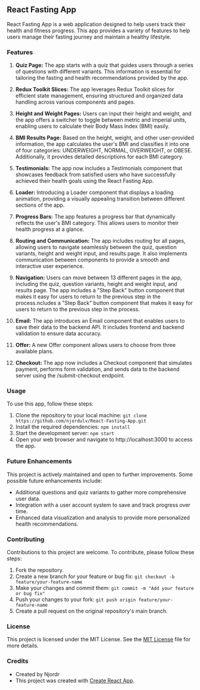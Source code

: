 ## React Fasting App

React Fasting App is a web application designed to help users track their health and fitness progress. This app provides a variety of features to help users manage their fasting journey and maintain a healthy lifestyle.

### Features

1. **Quiz Page:** The app starts with a quiz that guides users through a series of questions with different variants. This information is essential for tailoring the fasting and health recommendations provided by the app.

2. **Redux Toolkit Slices:** The app leverages Redux Toolkit slices for efficient state management, ensuring structured and organized data handling across various components and pages.

3. **Height and Weight Pages:** Users can input their height and weight, and the app offers a switcher to toggle between metric and imperial units, enabling users to calculate their Body Mass Index (BMI) easily.

4. **BMI Results Page:** Based on the height, weight, and other user-provided information, the app calculates the user's BMI and classifies it into one of four categories: UNDERWEIGHT, NORMAL, OVERWEIGHT, or OBESE. Additionally, it provides detailed descriptions for each BMI category.

5. **Testimonials:** The app now includes a Testimonials component that showcases feedback from satisfied users who have successfully achieved their health goals using the React Fasting App.

6. **Loader:** Introducing a Loader component that displays a loading animation, providing a visually appealing transition between different sections of the app.

7. **Progress Bars:** The app features a progress bar that dynamically reflects the user's BMI category. This allows users to monitor their health progress at a glance.

8. **Routing and Communication:** The app includes routing for all pages, allowing users to navigate seamlessly between the quiz, question variants, height and weight input, and results page. It also implements communication between components to provide a smooth and interactive user experience.

9. **Navigation:** Users can move between 13 different pages in the app, including the quiz, question variants, height and weight input, and results page. The app includes a "Step Back" button component that makes it easy for users to return to the previous step in the process.ncludes a "Step Back" button component that makes it easy for users to return to the previous step in the process.

10. **Email:** The app introduces an Email component that enables users to save their data to the backend API. It includes frontend and backend validation to ensure data accuracy.

11. **Offer:** A new Offer component allows users to choose from three available plans.

12. **Checkout:** The app now includes a Checkout component that simulates payment, performs form validation, and sends data to the backend server using the /submit-checkout endpoint.

### Usage

To use this app, follow these steps:

1. Clone the repository to your local machine: `git clone https://github.com/njordulv/React-Fasting-App.git`
2. Install the required dependencies: `npm install`
3. Start the development server: `npm start`
4. Open your web browser and navigate to http://localhost:3000 to access the app.

### Future Enhancements

This project is actively maintained and open to further improvements. Some possible future enhancements include:

- Additional questions and quiz variants to gather more comprehensive user data.
- Integration with a user account system to save and track progress over time.
- Enhanced data visualization and analysis to provide more personalized health recommendations.

### Contributing

Contributions to this project are welcome. To contribute, please follow these steps:

1. Fork the repository.
2. Create a new branch for your feature or bug fix: `git checkout -b feature/your-feature-name`
3. Make your changes and commit them: `git commit -m "Add your feature or bug fix"`
4. Push your changes to your fork: `git push origin feature/your-feature-name`
5. Create a pull request on the original repository's main branch.

### License

This project is licensed under the MIT License.
See the [MIT License](LICENSE) file for more details.

### Credits

- Created by Njordr
- This project was created with [Create React App](https://create-react-app.dev/).
